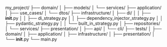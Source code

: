 my_project/
├── domain/
│   ├── models/
│   └── services/
├── application/
│   ├── use_cases/
│   └── dtos/
├── infrastructure/
│   ├── di/
│   │   ├── __init__.py
│   │   ├── di_strategy.py
│   │   ├── dependency_injector_strategy.py
│   │   ├── pydantic_strategy.py
│   │   └── built_in_strategy.py
│   ├── repositories/
│   └── services/
├── presentation/
│   ├── api/
│   └── cli/
├── tests/
│   ├── domain/
│   ├── application/
│   ├── infrastructure/
│   ├── presentation/
│   └── __init__.py
└── main.py
